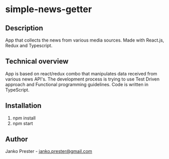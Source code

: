 # simple-news-getter

## Description
App that collects the news from various media sources. Made with React.js, Redux and Typescript.


## Technical overview
App is based on react/redux combo that manipulates data received from various news API's. The development process is trying to use Test Driven approach and Functional programming guidelines. Code is written in TypeScript.


## Installation
1. npm install
2. npm start


## Author
Janko Prester - janko.prester@gmail.com
